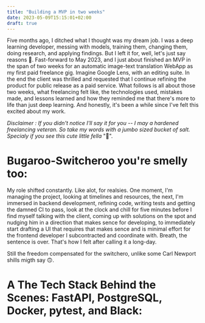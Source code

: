 ```yaml
---
title: "Building a MVP in two weeks"
date: 2023-05-09T15:15:01+02:00
draft: true
---
```


Five months ago, I ditched what I thought was my dream job. I was a deep learning developer, messing with models, training them, changing them, doing research, and applying findings. But I left it for, well, let's just say reasons 🥸. Fast-forward to May 2023, and I just about finished an MVP in the span of two weeks for an automatic image-text translation WebApp as my first paid freelance gig. Imagine Google Lens, with an editing suite. In the end the client was thrilled and requested that I continue refining the product for public release as a paid service. What follows is all about those two weeks, what freelancing felt like, the technologies used, mistakes made, and lessons learned and how they reminded me that there's more to life than just deep learning. And honestly, it's been a while since I've felt this excited about my work.

 _Disclaimer : If you didn't notice I'll say it for you -- I may a hardened freelancing veteran. So take my words with a jumbo sized bucket of salt. Specialy if you see this cute little fella_ "🤷".

# Bugaroo-Switcheroo you're smelly too:

My role shifted constantly. Like alot, for realsies. One moment, I'm managing the project, looking at timelines and resources, the next, I'm immersed in backend development, refining code, writing tests and getting the damned CI to pass, look at the clock and chill for five minutes before I find myself talking with the client, coming up with solutions on the spot and nudging him in a direction that makes sence for developing, to immediately start drafting a UI that requires that makes sence and is minimal effort for the frontend developer I subcontracted and coordinate with. Breath, the sentence is over. That's how I felt after calling it a long-day.

Still the freedom compensated for the switchero, unlike some Carl Newport shills migth say 🙃.

# A The Tech Stack Behind the Scenes: FastAPI, PostgreSQL, Docker, pytest, and Black:
